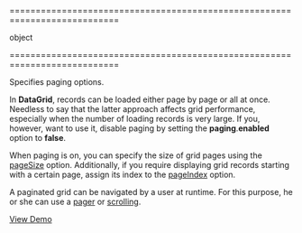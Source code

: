 <!--**
/*-------------------------------------------
    Auto-generated file. Do not modify.
-------------------------------------------

**-->
===========================================================================
<!--type-->object<!--/type-->
===========================================================================

<!--shortDescription-->
Specifies paging options.
<!--/shortDescription-->

<!--fullDescription-->
In **DataGrid**, records can be loaded either page by page or all at once. Needless to say that the latter approach affects grid performance, especially when the number of loading records is very large. If you, however, want to use it, disable paging by setting the **paging**.**enabled** option to **false**.

When paging is on, you can specify the size of grid pages using the [pageSize](/Documentation/ApiReference/UI_Widgets/dxDataGrid/Configuration/paging/#pageSize) option. Additionally, if you require displaying grid records starting with a certain page, assign its index to the [pageIndex](/Documentation/ApiReference/UI_Widgets/dxDataGrid/Configuration/paging/#pageIndex) option.

A paginated grid can be navigated by a user at runtime. For this purpose, he or she can use a [pager](/Documentation/Guide/Widgets/DataGrid/Data_Navigation/#Pager_Navigation) or [scrolling](/Documentation/Guide/Widgets/DataGrid/Data_Navigation/#Scrolling).

<a href="http://js.devexpress.com/Demos/WidgetsGallery/#demo/datagridgridpagingandscrollingpager/" class="button orange small fix-width-155" style="margin-right: 20px;" target="_blank">View Demo</a>
<!--/fullDescription-->